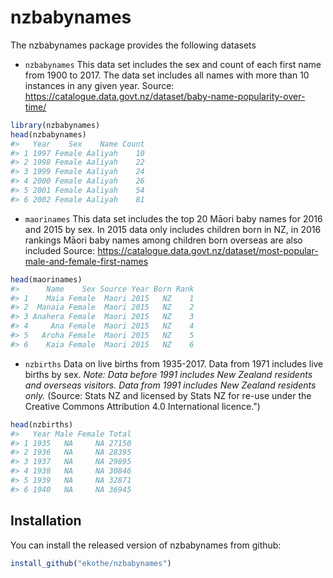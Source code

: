 
<!-- README.md is generated from README.Rmd. Please edit that file -->
nzbabynames
===========

The nzbabynames package provides the following datasets

-   `nzbabynames` This data set includes the sex and count of each first name from 1900 to 2017. The data set includes all names with more than 10 instances in any given year. Source: <https://catalogue.data.govt.nz/dataset/baby-name-popularity-over-time/>

``` r
library(nzbabynames)
head(nzbabynames)
#>   Year    Sex    Name Count
#> 1 1997 Female Aaliyah    10
#> 2 1998 Female Aaliyah    22
#> 3 1999 Female Aaliyah    24
#> 4 2000 Female Aaliyah    26
#> 5 2001 Female Aaliyah    54
#> 6 2002 Female Aaliyah    81
```

-   `maorinames` This data set includes the top 20 Māori baby names for 2016 and 2015 by sex. In 2015 data only includes children born in NZ, in 2016 rankings Māori baby names among children born overseas are also included Source: <https://catalogue.data.govt.nz/dataset/most-popular-male-and-female-first-names>

``` r
head(maorinames)
#>      Name    Sex Source Year Born Rank
#> 1    Maia Female  Maori 2015   NZ    1
#> 2  Manaia Female  Maori 2015   NZ    2
#> 3 Anahera Female  Maori 2015   NZ    3
#> 4     Ana Female  Maori 2015   NZ    4
#> 5   Aroha Female  Maori 2015   NZ    5
#> 6    Kaia Female  Maori 2015   NZ    6
```

-   `nzbirths` Data on live births from 1935-2017. Data from 1971 includes live births by sex. *Note: Data before 1991 includes New Zealand residents and overseas visitors. Data from 1991 includes New Zealand residents only.* (Source: Stats NZ and licensed by Stats NZ for re-use under the Creative Commons Attribution 4.0 International licence.")

``` r
head(nzbirths)
#>   Year Male Female Total
#> 1 1935   NA     NA 27150
#> 2 1936   NA     NA 28395
#> 3 1937   NA     NA 29895
#> 4 1938   NA     NA 30846
#> 5 1939   NA     NA 32871
#> 6 1940   NA     NA 36945
```

Installation
------------

You can install the released version of nzbabynames from github:

``` r
install_github("ekothe/nzbabynames")
```
